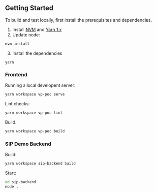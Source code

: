 ## Getting Started

To build and test locally, first install the prerequisites and dependencies.

1. Install [NVM](https://github.com/nvm-sh/nvm#installing-and-updating) and [Yarn 1.x](https://yarnpkg.com/)
2. Update node:

```sh
nvm install
```

3. Install the dependencies

```
yarn
```

### Frontend

Running a local developent server:

```sh
yarn workspace vp-poc serve
```

Lint checks:

```sh
yarn workspace vp-poc lint
```

Build:

```sh
yarn workspace vp-poc build
```

### SIP Demo Backend

Build:

```sh
yarn workspace sip-backend build
```

Start:

```sh
cd sip-backend
node .
```
